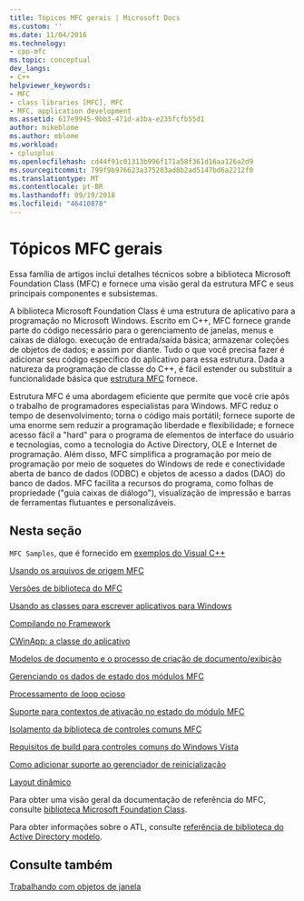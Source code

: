 ```yaml
---
title: Tópicos MFC gerais | Microsoft Docs
ms.custom: ''
ms.date: 11/04/2016
ms.technology:
- cpp-mfc
ms.topic: conceptual
dev_langs:
- C++
helpviewer_keywords:
- MFC
- class libraries [MFC], MFC
- MFC, application development
ms.assetid: 617e9945-9bb3-471d-a3ba-e235fcfb55d1
author: mikeblome
ms.author: mblome
ms.workload:
- cplusplus
ms.openlocfilehash: cd44f91c01313b996f171a58f361d16aa126a2d9
ms.sourcegitcommit: 799f9b976623a375203ad8b2ad5147bd6a2212f0
ms.translationtype: MT
ms.contentlocale: pt-BR
ms.lasthandoff: 09/19/2018
ms.locfileid: "46410878"
---
```

# <a name="general-mfc-topics"></a>Tópicos MFC gerais

Essa família de artigos inclui detalhes técnicos sobre a biblioteca Microsoft Foundation Class (MFC) e fornece uma visão geral da estrutura MFC e seus principais componentes e subsistemas.

A biblioteca Microsoft Foundation Class é uma estrutura de aplicativo para a programação no Microsoft Windows. Escrito em C++, MFC fornece grande parte do código necessário para o gerenciamento de janelas, menus e caixas de diálogo. execução de entrada/saída básica; armazenar coleções de objetos de dados; e assim por diante. Tudo o que você precisa fazer é adicionar seu código específico do aplicativo para essa estrutura. Dada a natureza da programação de classe do C++, é fácil estender ou substituir a funcionalidade básica que [estrutura MFC](../mfc/framework-mfc.md) fornece.

Estrutura MFC é uma abordagem eficiente que permite que você crie após o trabalho de programadores especialistas para Windows. MFC reduz o tempo de desenvolvimento; torna o código mais portátil; fornece suporte de uma enorme sem reduzir a programação liberdade e flexibilidade; e fornece acesso fácil a "hard" para o programa de elementos de interface do usuário e tecnologias, como a tecnologia do Active Directory, OLE e Internet de programação. Além disso, MFC simplifica a programação por meio de programação por meio de soquetes do Windows de rede e conectividade aberta de banco de dados (ODBC) e objetos de acesso a dados (DAO) do banco de dados. MFC facilita a recursos do programa, como folhas de propriedade ("guia caixas de diálogo"), visualização de impressão e barras de ferramentas flutuantes e personalizáveis.

## <a name="in-this-section"></a>Nesta seção

`MFC Samples`, que é fornecido em [exemplos do Visual C++](../visual-cpp-samples.md)

[Usando os arquivos de origem MFC](../mfc/using-the-mfc-source-files.md)

[Versões de biblioteca do MFC](../mfc/mfc-library-versions.md)

[Usando as classes para escrever aplicativos para Windows](../mfc/using-the-classes-to-write-applications-for-windows.md)

[Compilando no Framework](../mfc/building-on-the-framework.md)

[CWinApp: a classe do aplicativo](../mfc/cwinapp-the-application-class.md)

[Modelos de documento e o processo de criação de documento/exibição](../mfc/document-templates-and-the-document-view-creation-process.md)

[Gerenciando os dados de estado dos módulos MFC](../mfc/managing-the-state-data-of-mfc-modules.md)

[Processamento de loop ocioso](../mfc/idle-loop-processing.md)

[Suporte para contextos de ativação no estado do módulo MFC](../mfc/support-for-activation-contexts-in-the-mfc-module-state.md)

[Isolamento da biblioteca de controles comuns MFC](../mfc/isolation-of-the-mfc-common-controls-library.md)

[Requisitos de build para controles comuns do Windows Vista](../mfc/build-requirements-for-windows-vista-common-controls.md)

[Como adicionar suporte ao gerenciador de reinicialização](../mfc/how-to-add-restart-manager-support.md)

[Layout dinâmico](../mfc/dynamic-layout.md)

Para obter uma visão geral da documentação de referência do MFC, consulte [biblioteca Microsoft Foundation Class](../mfc/mfc-desktop-applications.md).

Para obter informações sobre o ATL, consulte [referência de biblioteca do Active Directory modelo](../atl/atl-class-overview.md).

## <a name="see-also"></a>Consulte também

[Trabalhando com objetos de janela](../mfc/working-with-window-objects.md)

